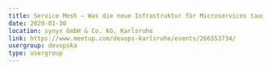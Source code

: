 ```yaml
---
title: Service Mesh – Was die neue Infrastruktur für Microservices taugt
date: 2020-01-30
location: synyx GmbH & Co. KG, Karlsruhe
link: https://www.meetup.com/devops-karlsruhe/events/266553734/
usergroup: devopska
type: usergroup
---
```

